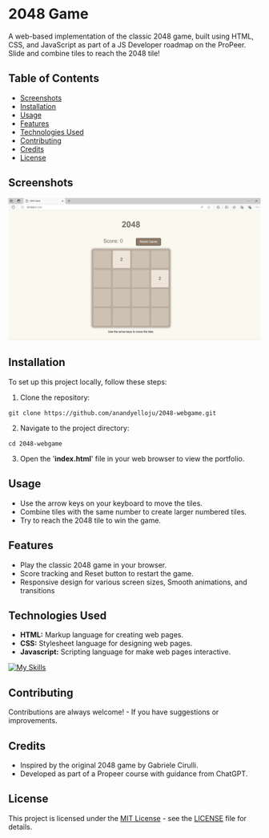 # 2048 Game
A web-based implementation of the classic 2048 game, built using HTML, CSS, and JavaScript as part of a JS Developer roadmap on the ProPeer. Slide and combine tiles to reach the 2048 tile!

## Table of Contents

- [Screenshots](#screenshots)
- [Installation](#installation)
- [Usage](#usage)
- [Features](#features)
- [Technologies Used](#technologies-used)
- [Contributing](#contributing)
- [Credits](#credits)
- [License](#license)

## Screenshots

![GameUI](gameUI.png)

## Installation

To set up this project locally, follow these steps:
1. Clone the repository:   
  ```
  git clone https://github.com/anandyelloju/2048-webgame.git
  ```
2. Navigate to the project directory:
  ```
  cd 2048-webgame
  ```
3. Open the '**index.html**' file in your web browser to view the portfolio.

## Usage

- Use the arrow keys on your keyboard to move the tiles.
- Combine tiles with the same number to create larger numbered tiles.
- Try to reach the 2048 tile to win the game.

## Features

- Play the classic 2048 game in your browser.
- Score tracking and Reset button to restart the game.
- Responsive design for various screen sizes, Smooth animations, and transitions

## Technologies Used

- **HTML:** Markup language for creating web pages.
- **CSS:** Stylesheet language for designing web pages.
- **Javascript:** Scripting language for make web pages interactive.

[![My Skills](https://skillicons.dev/icons?i=html,css,javascript,,vscode,github)](https://skillicons.dev)

## Contributing

Contributions are always welcome! - If you have suggestions or improvements.

## Credits

- Inspired by the original 2048 game by Gabriele Cirulli.
- Developed as part of a Propeer course with guidance from ChatGPT.

## License

This project is licensed under the [MIT License](https://choosealicense.com/licenses/mit/) - see the [LICENSE](https://github.com/anandyelloju/2048-webgame/blob/main/LICENSE) file for details.
